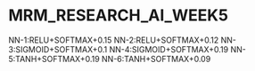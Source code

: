 # MRM_RESEARCH_AI_WEEK5
NN-1:RELU+SOFTMAX+0.15
NN-2:RELU+SOFTMAX+0.12
NN-3:SIGMOID+SOFTMAX+0.1
NN-4:SIGMOID+SOFTMAX+0.19
NN-5:TANH+SOFTMAX+0.19
NN-6:TANH+SOFTMAX+0.09

